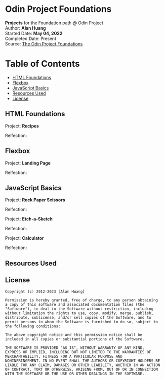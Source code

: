 # Odin Project Foundations

**Projects** for the Foundation path @ Odin Project  
Author: **Alan Huang**  
Started Date: **May 04, 2022**  
Completed Date: Present  
Source: [The Odin Project Foundations](https://www.theodinproject.com/paths/foundations/courses/foundations)

# **Table of Contents**

  - [HTML Foundations](#html-foundations)
  - [Flexbox](#flexbox)
  - [JavaScript Basics](#javascript-basics)
  - [Resources Used](#resources-used)
  - [License](#license)

## HTML Foundations

Project: **Recipes**

Relfection:

## Flexbox

Project: **Landing Page**

Relfection:

## JavaScript Basics

Project: **Rock Paper Scissors**

Relfection:

Project: **Etch-a-Sketch**

Relfection:

Project: **Calculator**

Relfection:

## Resources Used

## License

    Copyright (c) 2012-2023 [Alan Huang]

    Permission is hereby granted, free of charge, to any person obtaining
    a copy of this software and associated documentation files (the
    "Software"), to deal in the Software without restriction, including
    without limitation the rights to use, copy, modify, merge, publish,
    distribute, sublicense, and/or sell copies of the Software, and to
    permit persons to whom the Software is furnished to do so, subject to
    the following conditions:

    The above copyright notice and this permission notice shall be
    included in all copies or substantial portions of the Software.

    THE SOFTWARE IS PROVIDED "AS IS", WITHOUT WARRANTY OF ANY KIND,
    EXPRESS OR IMPLIED, INCLUDING BUT NOT LIMITED TO THE WARRANTIES OF
    MERCHANTABILITY, FITNESS FOR A PARTICULAR PURPOSE AND
    NONINFRINGEMENT. IN NO EVENT SHALL THE AUTHORS OR COPYRIGHT HOLDERS BE
    LIABLE FOR ANY CLAIM, DAMAGES OR OTHER LIABILITY, WHETHER IN AN ACTION
    OF CONTRACT, TORT OR OTHERWISE, ARISING FROM, OUT OF OR IN CONNECTION
    WITH THE SOFTWARE OR THE USE OR OTHER DEALINGS IN THE SOFTWARE.
